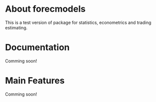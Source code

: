
# About forecmodels

This is a test version of package for statistics, econometrics and trading estimating.

# Documentation
Comming soon! 

# Main Features
Comming soon!
